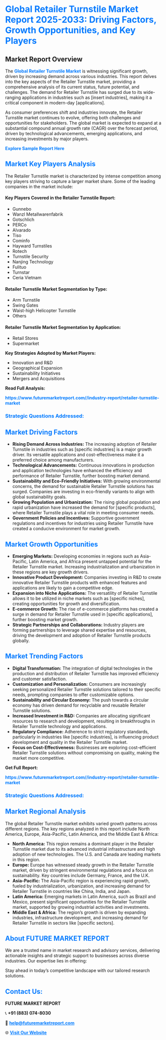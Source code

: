 <h1 style="color: #007BFF;">Global Retailer Turnstile Market Report 2025-2033: Driving Factors, Growth Opportunities, and Key Players</h1>

<section id="overview">
<h2>Market Report Overview</h2>
<p>The <a href="https://www.futuremarketreport.com//industry-report/retailer-turnstile-market" style="color: #007BFF; text-decoration: none;"><strong>Global Retailer Turnstile Market</strong></a> is witnessing significant growth, driven by increasing demand across various industries. This report delves into the key aspects of the Retailer Turnstile market, providing a comprehensive analysis of its current status, future potential, and challenges. The demand for Retailer Turnstile has surged due to its wide-ranging applications in industries such as [insert industries], making it a critical component in modern-day [applications].</p>
<p>As consumer preferences shift and industries innovate, the Retailer Turnstile market continues to evolve, offering both challenges and opportunities for stakeholders. The global market is expected to expand at a substantial compound annual growth rate (CAGR) over the forecast period, driven by technological advancements, emerging applications, and increasing investments by major players.</p>
</section>

<section id="overview">
<p><a href="https://www.futuremarketreport.com//request-sample/reportId=57082" style="color: #007BFF; text-decoration: none;"><strong>Explore Sample Report Here</strong></a></p>
</section>

<section id="key-players">
<h2 style="color: #007BFF;">Market Key Players Analysis</h2>
<p>The Retailer Turnstile market is characterized by intense competition among key players striving to capture a larger market share. Some of the leading companies in the market include:</p>
<h4>Key Players Covered in the Retailer Turnstile Report:</h4>
<ul><li>Gunnebo</li><li>Wanzl Metallwarenfabrik</li><li>Gotschlich</li><li>PERCo</li><li>Alvarado</li><li>Tiso</li><li>Cominfo</li><li>Hayward Turnstiles</li><li>Rotech</li><li>Turnstile Security</li><li>Nanjing Technology</li><li>Fulituo</li><li>Turnstar</li><li>Ceria Vietnam</li></ul>
<h4>Retailer Turnstile Market Segmentation by Type:</h4>
<ul><li>Arm Turnstile</li><li>Swing Gates</li><li>Waist-high Helicopter Turnstile</li><li>Others</li></ul>

<h4>Retailer Turnstile Market Segmentation by Application:</h4>
<ul><li>Retail Stores</li><li>Supermarket</li></ul>
<p><strong>Key Strategies Adopted by Market Players:</strong></p>
<ul>
<li>Innovation and R&D</li>
<li>Geographical Expansion</li>
<li>Sustainability Initiatives</li>
<li>Mergers and Acquisitions</li>
</ul>
</section>

<section>
<p><strong>Read Full Analysis: </strong></p><a href="https://www.futuremarketreport.com//industry-report/retailer-turnstile-market" style="color: #007BFF; text-decoration: none;"><strong>https://www.futuremarketreport.com//industry-report/retailer-turnstile-market</strong></a>
<h3 style="color: #007BFF;">Strategic Questions Addressed:</h3>
</section>

<section id="driving-factors">
<h2 style="color: #007BFF;">Market Driving Factors</h2>
<ul>
<li><strong>Rising Demand Across Industries:</strong> The increasing adoption of Retailer Turnstile in industries such as [specific industries] is a major growth driver. Its versatile applications and cost-effectiveness make it a preferred choice among manufacturers.</li>
<li><strong>Technological Advancements:</strong> Continuous innovations in production and application technologies have enhanced the efficiency and performance of Retailer Turnstile, further boosting market demand.</li>
<li><strong>Sustainability and Eco-Friendly Initiatives:</strong> With growing environmental concerns, the demand for sustainable Retailer Turnstile solutions has surged. Companies are investing in eco-friendly variants to align with global sustainability goals.</li>
<li><strong>Growing Population and Urbanization:</strong> The rising global population and rapid urbanization have increased the demand for [specific products], where Retailer Turnstile plays a vital role in meeting consumer needs.</li>
<li><strong>Government Policies and Incentives:</strong> Supportive government regulations and incentives for industries using Retailer Turnstile have created a conducive environment for market growth.</li>
</ul>
</section>

<section id="growth-opportunities">
<h2 style="color: #007BFF;">Market Growth Opportunities</h2>
<ul>
<li><strong>Emerging Markets:</strong> Developing economies in regions such as Asia-Pacific, Latin America, and Africa present untapped potential for the Retailer Turnstile market. Increasing industrialization and urbanization in these regions are key growth drivers.</li>
<li><strong>Innovative Product Development:</strong> Companies investing in R&D to create innovative Retailer Turnstile products with enhanced features and applications are likely to gain a competitive edge.</li>
<li><strong>Expansion into Niche Applications:</strong> The versatility of Retailer Turnstile allows it to be utilized in niche markets such as [specific niches], creating opportunities for growth and diversification.</li>
<li><strong>E-commerce Growth:</strong> The rise of e-commerce platforms has created a surge in demand for Retailer Turnstile used in [specific applications], further boosting market growth.</li>
<li><strong>Strategic Partnerships and Collaborations:</strong> Industry players are forming partnerships to leverage shared expertise and resources, driving the development and adoption of Retailer Turnstile products globally.</li>
</ul>
</section>

<section id="trending-factors">
<h2 style="color: #007BFF;">Market Trending Factors</h2>
<ul>
<li><strong>Digital Transformation:</strong> The integration of digital technologies in the production and distribution of Retailer Turnstile has improved efficiency and customer satisfaction.</li>
<li><strong>Customization and Personalization:</strong> Consumers are increasingly seeking personalized Retailer Turnstile solutions tailored to their specific needs, prompting companies to offer customizable options.</li>
<li><strong>Sustainability and Circular Economy:</strong> The push towards a circular economy has driven demand for recyclable and reusable Retailer Turnstile solutions.</li>
<li><strong>Increased Investment in R&D:</strong> Companies are allocating significant resources to research and development, resulting in breakthroughs in Retailer Turnstile technology and applications.</li>
<li><strong>Regulatory Compliance:</strong> Adherence to strict regulatory standards, particularly in industries like [specific industries], is influencing product development and quality in the Retailer Turnstile market.</li>
<li><strong>Focus on Cost-Effectiveness:</strong> Businesses are exploring cost-efficient Retailer Turnstile solutions without compromising on quality, making the market more competitive.</li>
</ul>
</section>

<section>
<p><strong>Get Full Report: </strong></p><a href="https://www.futuremarketreport.com//industry-report/retailer-turnstile-market" style="color: #007BFF; text-decoration: none;"><strong>https://www.futuremarketreport.com//industry-report/retailer-turnstile-market</strong></a>
<h3 style="color: #007BFF;">Strategic Questions Addressed:</h3>
</section>


<section id="regional-analysis">
<h2 style="color: #007BFF;">Market Regional Analysis</h2>
<p>The global Retailer Turnstile market exhibits varied growth patterns across different regions. The key regions analyzed in this report include North America, Europe, Asia-Pacific, Latin America, and the Middle East & Africa:</p>
<ul>
<li><strong>North America:</strong> This region remains a dominant player in the Retailer Turnstile market due to its advanced industrial infrastructure and high adoption of new technologies. The U.S. and Canada are leading markets in this region.</li>
<li><strong>Europe:</strong> Europe has witnessed steady growth in the Retailer Turnstile market, driven by stringent environmental regulations and a focus on sustainability. Key countries include Germany, France, and the U.K.</li>
<li><strong>Asia-Pacific:</strong> The Asia-Pacific region is experiencing rapid growth, fueled by industrialization, urbanization, and increasing demand for Retailer Turnstile in countries like China, India, and Japan.</li>
<li><strong>Latin America:</strong> Emerging markets in Latin America, such as Brazil and Mexico, present significant opportunities for the Retailer Turnstile market, supported by growing industrial activities and investments.</li>
<li><strong>Middle East & Africa:</strong> The region’s growth is driven by expanding industries, infrastructure development, and increasing demand for Retailer Turnstile in sectors like [specific sectors].</li>
</ul>
</section>

<footer>
<h2 style="color: #007BFF;">About FUTURE MARKET REPORT</h2>
<p>We are a trusted name in market research and advisory services, delivering actionable insights and strategic support to businesses across diverse industries. Our expertise lies in offering:</p>

<p>Stay ahead in today’s competitive landscape with our tailored research solutions.</p>

<h2 style="color: #007BFF;">Contact Us:</h2>
<p><strong>FUTURE MARKET REPORT</strong></p>
<p>📞 <strong>+91 (883) 074-8030</strong></p>
<p>📧 <strong><a href="mailto:help@futuremarketreport.com" style="color: #007BFF;">help@futuremarketreport.com</a></strong></p>
<p>🌐 <strong><a href="https://www.futuremarketreport.com/" style="color: #007BFF;">Visit Our Website</a></strong></p>
</footer>
